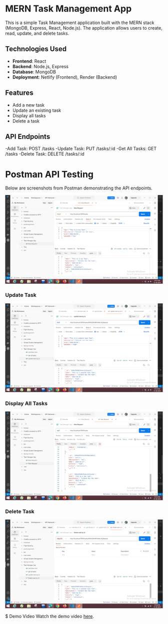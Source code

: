 # MERN Task Management App

This is a simple Task Management application built with the MERN stack (MongoDB, Express, React, Node.js). The application allows users to create, read, update, and delete tasks.

## Technologies Used

- **Frontend**: React
- **Backend**: Node.js, Express
- **Database**: MongoDB
- **Deployment**: Netlify (Frontend), Render (Backend)

## Features

- Add a new task
- Update an existing task
- Display all tasks
- Delete a task

## API Endpoints
-Add Task: POST /tasks
-Update Task: PUT /tasks/:id
-Get All Tasks: GET /tasks
-Delete Task: DELETE /tasks/:id

# Postman API Testing
Below are screenshots from Postman demonstrating the API endpoints.

![Add Task](./ss-postman/Addtask.png)

### Update Task
![Update Task](./ss-postman/Updatetask.png)

### Display All Tasks
![Display All Tasks](./ss-postman/Displayalltask.png)

### Delete Task
![Delete Task](./ss-postman/Deletetask.png)

$ Demo Video
Watch the demo video [here](https://drive.google.com/file/d/1g9n9OGZIiC8HFssdVjETdcUr089KTRX6/view?usp=drivesdk).
